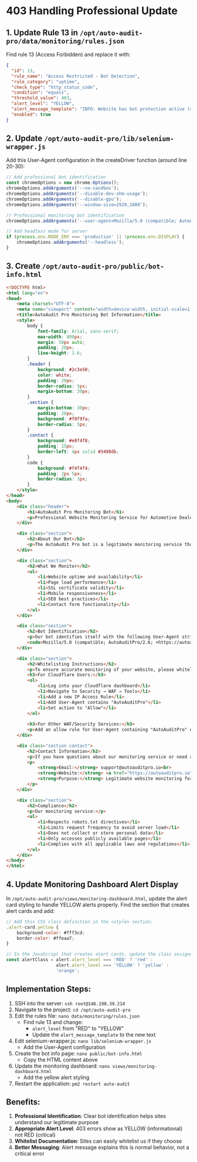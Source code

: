 # 403 Handling Professional Update

## 1. Update Rule 13 in `/opt/auto-audit-pro/data/monitoring/rules.json`

Find rule 13 (Access Forbidden) and replace it with:

```json
{
  "id": 13,
  "rule_name": "Access Restricted - Bot Detection",
  "rule_category": "uptime",
  "check_type": "http_status_code",
  "condition": "equals",
  "threshold_value": 403,
  "alert_level": "YELLOW",
  "alert_message_template": "INFO: Website has bot protection active (403). This is normal for sites with security measures. Site is likely accessible to regular visitors.",
  "enabled": true
}
```

## 2. Update `/opt/auto-audit-pro/lib/selenium-wrapper.js`

Add this User-Agent configuration in the createDriver function (around line 20-30):

```javascript
// Add professional bot identification
const chromeOptions = new chrome.Options();
chromeOptions.addArguments('--no-sandbox');
chromeOptions.addArguments('--disable-dev-shm-usage');
chromeOptions.addArguments('--disable-gpu');
chromeOptions.addArguments('--window-size=1920,1080');

// Professional monitoring bot identification
chromeOptions.addArguments('--user-agent=Mozilla/5.0 (compatible; AutoAuditPro/2.6; +https://autoauditpro.io/bot-info; Monitoring Service)');

// Add headless mode for server
if (process.env.NODE_ENV === 'production' || !process.env.DISPLAY) {
    chromeOptions.addArguments('--headless');
}
```

## 3. Create `/opt/auto-audit-pro/public/bot-info.html`

```html
<!DOCTYPE html>
<html lang="en">
<head>
    <meta charset="UTF-8">
    <meta name="viewport" content="width=device-width, initial-scale=1.0">
    <title>AutoAudit Pro Monitoring Bot Information</title>
    <style>
        body {
            font-family: Arial, sans-serif;
            max-width: 800px;
            margin: 50px auto;
            padding: 20px;
            line-height: 1.6;
        }
        .header {
            background: #2c3e50;
            color: white;
            padding: 20px;
            border-radius: 5px;
            margin-bottom: 30px;
        }
        .section {
            margin-bottom: 30px;
            padding: 20px;
            background: #f8f9fa;
            border-radius: 5px;
        }
        .contact {
            background: #e8f4f8;
            padding: 15px;
            border-left: 4px solid #3498db;
        }
        code {
            background: #f4f4f4;
            padding: 2px 5px;
            border-radius: 3px;
        }
    </style>
</head>
<body>
    <div class="header">
        <h1>AutoAudit Pro Monitoring Bot</h1>
        <p>Professional Website Monitoring Service for Automotive Dealerships</p>
    </div>

    <div class="section">
        <h2>About Our Bot</h2>
        <p>The AutoAudit Pro bot is a legitimate monitoring service that helps automotive dealerships track their website performance, uptime, and SEO health. We perform non-intrusive checks to ensure dealership websites are functioning properly for their customers.</p>
    </div>

    <div class="section">
        <h2>What We Monitor</h2>
        <ul>
            <li>Website uptime and availability</li>
            <li>Page load performance</li>
            <li>SSL certificate validity</li>
            <li>Mobile responsiveness</li>
            <li>SEO best practices</li>
            <li>Contact form functionality</li>
        </ul>
    </div>

    <div class="section">
        <h2>Bot Identification</h2>
        <p>Our bot identifies itself with the following User-Agent string:</p>
        <code>Mozilla/5.0 (compatible; AutoAuditPro/2.6; +https://autoauditpro.io/bot-info; Monitoring Service)</code>
    </div>

    <div class="section">
        <h2>Whitelisting Instructions</h2>
        <p>To ensure accurate monitoring of your website, please whitelist our bot:</p>
        <h3>For Cloudflare Users:</h3>
        <ol>
            <li>Log into your Cloudflare dashboard</li>
            <li>Navigate to Security → WAF → Tools</li>
            <li>Add a new IP Access Rule</li>
            <li>Add User-Agent contains "AutoAuditPro"</li>
            <li>Set action to "Allow"</li>
        </ol>
        
        <h3>For Other WAF/Security Services:</h3>
        <p>Add an allow rule for User-Agent containing "AutoAuditPro" or our monitoring IP addresses.</p>
    </div>

    <div class="section contact">
        <h2>Contact Information</h2>
        <p>If you have questions about our monitoring service or need assistance with whitelisting:</p>
        <p>
            <strong>Email:</strong> support@autoauditpro.io<br>
            <strong>Website:</strong> <a href="https://autoauditpro.io">https://autoauditpro.io</a><br>
            <strong>Purpose:</strong> Legitimate website monitoring for automotive industry
        </p>
    </div>

    <div class="section">
        <h2>Compliance</h2>
        <p>Our monitoring service:</p>
        <ul>
            <li>Respects robots.txt directives</li>
            <li>Limits request frequency to avoid server load</li>
            <li>Does not collect or store personal data</li>
            <li>Only accesses publicly available pages</li>
            <li>Complies with all applicable laws and regulations</li>
        </ul>
    </div>
</body>
</html>
```

## 4. Update Monitoring Dashboard Alert Display

In `/opt/auto-audit-pro/views/monitoring-dashboard.html`, update the alert card styling to handle YELLOW alerts properly. Find the section that creates alert cards and add:

```javascript
// Add this CSS class definition in the <style> section:
.alert-card.yellow {
    background-color: #fff3cd;
    border-color: #ffeaa7;
}

// In the JavaScript that creates alert cards, update the class assignment:
const alertClass = alert.alert_level === 'RED' ? 'red' : 
                   alert.alert_level === 'YELLOW' ? 'yellow' : 
                   'orange';
```

## Implementation Steps:

1. SSH into the server: `ssh root@146.190.39.214`
2. Navigate to the project: `cd /opt/auto-audit-pro`
3. Edit the rules file: `nano data/monitoring/rules.json`
   - Find rule 13 and change:
     - `alert_level` from "RED" to "YELLOW"
     - Update the `alert_message_template` to the new text
4. Edit selenium-wrapper.js: `nano lib/selenium-wrapper.js`
   - Add the User-Agent configuration
5. Create the bot info page: `nano public/bot-info.html`
   - Copy the HTML content above
6. Update the monitoring dashboard: `nano views/monitoring-dashboard.html`
   - Add the yellow alert styling
7. Restart the application: `pm2 restart auto-audit`

## Benefits:

1. **Professional Identification**: Clear bot identification helps sites understand our legitimate purpose
2. **Appropriate Alert Level**: 403 errors show as YELLOW (informational) not RED (critical)
3. **Whitelist Documentation**: Sites can easily whitelist us if they choose
4. **Better Messaging**: Alert message explains this is normal behavior, not a critical error